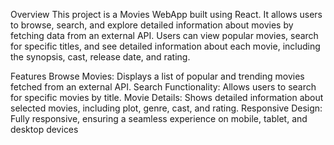 Overview
This project is a Movies WebApp built using React. It allows users to browse, search, and explore detailed information about movies by fetching data from an external API. Users can view popular movies, search for specific titles, and see detailed information about each movie, including the synopsis, cast, release date, and rating.

Features
Browse Movies: Displays a list of popular and trending movies fetched from an external API.
Search Functionality: Allows users to search for specific movies by title.
Movie Details: Shows detailed information about selected movies, including plot, genre, cast, and rating.
Responsive Design: Fully responsive, ensuring a seamless experience on mobile, tablet, and desktop devices
